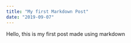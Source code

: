 ```yaml
---
title: "My first Markdown Post"
date: "2019-09-07"
---
```


Hello, this is my first post made using markdown

